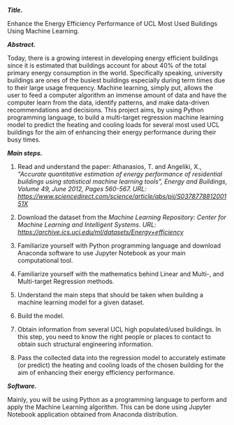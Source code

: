 ***Title.***

Enhance the Energy Efficiency Performance of UCL Most Used Buildings Using Machine Learning.

***Abstract.***

Today, there is a growing interest in developing energy efficient buildings since it is estimated that buildings account for about 40% of the 
total primary energy consumption in the world. Specifically speaking, university buildings are ones of the busiest buildings especially during term 
times due to their large usage frequency. Machine learning, simply put, allows the user to feed a computer algorithm an immense amount of data and have 
the computer learn from the data, identify patterns, and make data-driven recommendations and decisions. This project aims, by using Python programming language, 
to build a multi-target regression machine learning model to predict the heating and cooling loads for several most used UCL buildings for the aim of enhancing
their energy performance during their busy times.

***Main steps.***

1. Read and understand the paper: 
Athanasios, T. and Angeliki, X., *"Accurate quantitative estimation of energy performance of residential buildings using statistical machine learning tools", 
Energy and Buildings, Volume 49, June 2012, Pages 560-567. URL: https://www.sciencedirect.com/science/article/abs/pii/S037877881200151X*

2. Download the dataset from the *Machine Learning Repository: Center for Machine Learning and Intelligent Systems. 
URL: https://archive.ics.uci.edu/ml/datasets/Energy+efficiency*

3. Familiarize yourself with Python programming language and download Anaconda software to use Jupyter Notebook as your main computational tool.

4. Familiarize yourself with the mathematics behind Linear and Multi-, and Multi-target Regression methods.

5. Understand the main steps that should be taken when building a machine learning model for a given dataset.

6. Build the model.

7. Obtain information from several UCL high populated/used buildings. In this step, you need to know the right people or places to contact to obtain 
such structural engineering information.

8. Pass the collected data into the regression model to accurately estimate (or predict) the heating and cooling loads of the chosen building for the aim 
of enhancing their energy efficiency performance.


***Software.***

Mainly, you will be using Python as a programming language to perform and apply the Machine Learning algorithm. This can be done using Jupyter Notebook 
application obtained from Anaconda distribution. 
